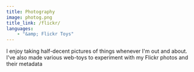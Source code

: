 ```yaml
---
title: Photography
image: photog.png
title_link: /flickr/
languages:
    - "&amp; Flickr Toys"
---
```


I enjoy taking half-decent pictures of things whenever I'm out and about. I've also made various web-toys to experiment with my Flickr photos and their metadata
